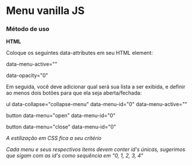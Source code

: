 # Menu vanilla JS

### Método de uso

**HTML**

Coloque os seguintes data-attributes em seu HTML element:

data-menu-active="" 

data-opacity="0"



Em seguida, você deve adicionar qual será sua lista a ser exibida, e definir ao menos dois botões para que ela seja aberta/fechada:

ul data-collapse="collapse-menu" data-menu-id="0" data-menu-active=""

button data-menu="open" data-menu-id="0"

button data-menu="close" data-menu-id="0"


*A estilização em CSS fica a seu critério*

*Cada menu e seus respectivos items devem conter id's únicas, sugerimos que sigam com as id's como sequência em "0, 1, 2, 3, 4"*